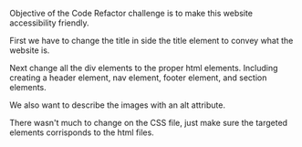 Objective of the Code Refactor challenge is to make this website accessibility friendly.

First we have to change the title in side the title element to convey what the website is.

Next change all the div elements to the proper html elements. Including creating a header element, nav element, footer element, and section elements.

We also want to describe the images with an alt attribute. 

There wasn't much to change on the CSS file, just make sure the targeted elements corrisponds to the html files.